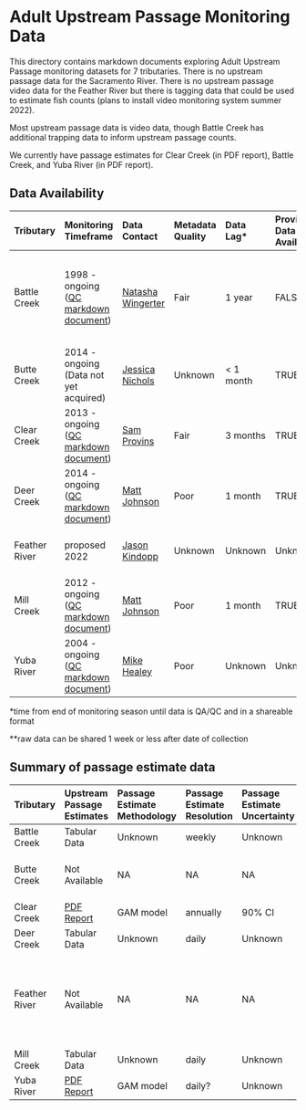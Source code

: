# Adult Upstream Passage Monitoring Data

This directory contains markdown documents exploring Adult Upstream Passage monitoring datasets for 7 tributaries. There is no upstream passage data for the Sacramento River. There is no upstream passage video data for the Feather River but there is tagging data that could be used to estimate fish counts (plans to install video monitoring system summer 2022).

Most upstream passage data is video data, though Battle Creek has additional trapping data to inform upstream passage counts.

We currently have passage estimates for Clear Creek (in PDF report), Battle Creek, and Yuba River (in PDF report).

## Data Availability

| Tributary     | Monitoring Timeframe                                                                                                                                                                                                  | Data Contact                                          | Metadata Quality | Data Lag\* | Provisional Data Available\*\* | Notes                                                                                                                                                                                                           |
|:----------|:----------|:----------|:----------|:----------|:----------|:----------|
| Battle Creek  | 1998 - ongoing ([QC markdown document](https://github.com/FlowWest/JPE-datasets/blob/main/data-raw/qc-markdowns/adult-upstream-passage-monitoring/battle-creek/battle_passage_video_data_qc.md))                      | [Natasha Wingerter](mailto:natasha_wingerter@fws.gov) | Fair             | 1 year     | FALSE?                         | Large data lag because of time needed to watch video footage                                                                                                                                                    |
| Butte Creek   | 2014 - ongoing (Data not yet acquired)                                                                                                                                                                                | [Jessica Nichols](Jessica.Nichols@Wildlife.ca.gov)    | Unknown          | \< 1 month | TRUE                           | Monitoring occurs, data not yet acquired                                                                                                                                                                        |
| Clear Creek   | 2013 - ongoing ([QC markdown document](https://github.com/FlowWest/JPE-datasets/blob/main/data-raw/qc-markdowns/adult-upstream-passage-monitoring/clear-creek/clear-creek-qc-checklist.md))                           | [Sam Provins](mailto:samuel_provins@fws.gov)          | Fair             | 3 months   | TRUE                           | Additional metadata available in [report](https://www.fws.gov/redbluff/CC%20BC/Clear%20Creek%20Monitoring%20Final%20Reports/2013-2018%20Clear%20Creek%20Adult%20Spring-run%20Chinook%20Salmon%20Monitoring.pdf) |
| Deer Creek    | 2014 - ongoing ([QC markdown document](https://github.com/FlowWest/JPE-datasets/blob/main/data-raw/qc-markdowns/adult-upstream-passage-monitoring/deer-creek/deer-creek-upstream-passage-monitoring.md))              | [Matt Johnson](mailto:Matt.Johnson@wildlife.ca.gov)   | Poor             | 1 month    | TRUE                           |                                                                                                                                                                                                                 |
| Feather River | proposed 2022                                                                                                                                                                                                         | [Jason Kindopp](mailto:Jason.Kindopp@water.ca.gov)    | Unknown          | Unknown    | Unknown                        | Currently tagging data available                                                                                                                                                                                |
| Mill Creek    | 2012 - ongoing ([QC markdown document](https://github.com/FlowWest/JPE-datasets/blob/main/data-raw/qc-markdowns/adult-upstream-passage-monitoring/mill-creek/mill-creek-upstream-passage-monitoring-qc-checklist.md)) | [Matt Johnson](mailto:Matt.Johnson@wildlife.ca.gov)   | Poor             | 1 month    | TRUE                           |                                                                                                                                                                                                                 |
| Yuba River    | 2004 - ongoing ([QC markdown document](https://github.com/FlowWest/JPE-datasets/blob/main/data-raw/qc-markdowns/adult-upstream-passage-monitoring/yuba-river/yuba_adult_passage_data_qc.md))                          | [Mike Healey](mailto:Mike.Healey@wildlife.ca.gov)     | Poor             | Unknown    | Unknown                        |                                                                                                                                                                                                                 |

\*time from end of monitoring season until data is QA/QC and in a shareable format

\*\*raw data can be shared 1 week or less after date of collection

## Summary of passage estimate data

| Tributary     | Upstream Passage Estimates                                                                                                                                                                             | Passage Estimate Methodology | Passage Estimate Resolution | Passage Estimate Uncertainty | Notes                                                            |
|:-----------|:-----------|:-----------|:-----------|:-----------|:-----------|
| Battle Creek  | Tabular Data                                                                                                                                                                                           | Unknown                      | weekly                      | Unknown                      |                                                                  |
| Butte Creek   | Not Available                                                                                                                                                                                          | NA                           | NA                          | NA                           | Only raw data, not transformed in any way                        |
| Clear Creek   | [PDF Report](https://www.fws.gov/redbluff/CC%20BC/Clear%20Creek%20Monitoring%20Final%20Reports/2013-2018%20Clear%20Creek%20Adult%20Spring-run%20Chinook%20Salmon%20Monitoring.pdf)                     | GAM model                    | annually                    | 90% CI                       |                                                                  |
| Deer Creek    | Tabular Data                                                                                                                                                                                           | Unknown                      | daily                       | Unknown                      |                                                                  |
| Feather River | Not Available                                                                                                                                                                                          | NA                           | NA                          | NA                           | Currently tagging data available, proposed video monitoring 2022 |
| Mill Creek    | Tabular Data                                                                                                                                                                                           | Unknown                      | daily                       | Unknown                      |                                                                  |
| Yuba River    | [PDF Report](https://storage.cloud.google.com/jpe-dev-bucket/adult-upstream-passage-monitoring/yuba-river/data-raw/2020%20Update%20LYR%20Chinook%20Salmon%20Run%20Differentiation_December%202020.pdf) | GAM model                    | daily?                      | Unknown                      |                                                                  |
